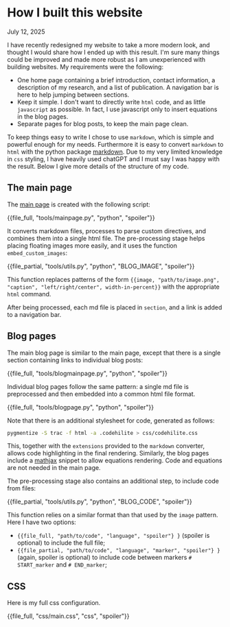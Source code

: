 # How I built this website

July 12, 2025

I have recently redesigned my website to take a more modern look, and thought I would share how I ended up with this result.
I'm sure many things could be improved and made more robust as I am unexperienced with building websites.
My requirements were the following:

* One home page containing a brief introduction, contact information, a description of my research, and a list of publication. A navigation bar is here to help jumping between sections.
* Keep it simple. I don't want to directly write `html` code, and as little `javascript` as possible. In fact, I use javascript only to insert equations in the blog pages.
* Separate pages for blog posts, to keep the main page clean.

To keep things easy to write I chose to use `markdown`, which is simple and powerful enough for my needs.
Furthermore it is easy to convert `markdown` to `html` with the python package [markdown](https://python-markdown.github.io/).
Due to my very limited knowledge in `css` styling, I have heavily used chatGPT and I must say I was happy with the result.
Below I give more details of the structure of my code.

## The main page


The [main page](../index.html) is created with the following script:

{{file_full, "tools/mainpage.py", "python", "spoiler"}}

It converts markdown files, processes to parse custom directives, and combines them into a single html file. 
The pre-processing stage helps placing floating images more easily, and it uses the function `embed_custom_images`:

{{file_partial, "tools/utils.py", "python", "BLOG_IMAGE", "spoiler"}}

This function replaces patterns of the form `{{image, "path/to/image.png", "caption", "left/right/center", width-in-percent}}` with the appropriate `html` command.

After being processed, each md file is placed in `section`, and a link is added to a navigation bar.

## Blog pages

The main blog page is similar to the main page, except that there is a single section containing links to individual blog posts:

{{file_full, "tools/blogmainpage.py", "python", "spoiler"}}

Individual blog pages follow the same pattern: a single md file is preprocessed and then embedded into a common html file format.

{{file_full, "tools/blogpage.py", "python", "spoiler"}}

Note that there is an additional stylesheet for code, generated as follows:

~~~bash
pygmentize -S trac -f html -a .codehilite > css/codehilite.css
~~~
This, together with the `extensions` provided to the `markdown` converter, allows code highlighting in the final rendering.
Similarly, the blog pages include a [mathjax](https://www.mathjax.org/) snippet to allow equations rendering.
Code and equations are not needed in the main page.

The pre-processing stage also contains an additional step, to include code from files:

{{file_partial, "tools/utils.py", "python", "BLOG_CODE", "spoiler"}}

This function relies on a similar format than that used by the `image` pattern.
Here I have two options:

* `{{file_full, "path/to/code", "language", "spoiler"} }` (spoiler is optional) to include the full file;
* `{{file_partial, "path/to/code", "language", "marker", "spoiler"} }` (again, spoiler is optional) to include code between markers `# START_marker` and `# END_marker`;

## CSS

Here is my full css configuration.

{{file_full, "css/main.css", "css", "spoiler"}}
